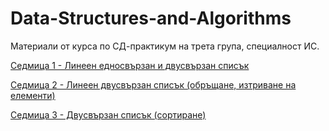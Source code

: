 # Data-Structures-and-Algorithms
Материали от курса по СД-практикум на трета група, специалност ИС.

[Седмица 1 - Линеен едносвързан и двусвързан списък](https://github.com/DenitsaStoianova/Data-Structures-and-Algorithms/tree/main/Week01)

[Седмица 2 - Линеен двусвързан списък (обръщане, изтриване на елементи)](https://github.com/DenitsaStoianova/Data-Structures-and-Algorithms/tree/main/Week02)

[Седмица 3 - Двусвързан списък (сортиране)](https://github.com/DenitsaStoianova/Data-Structures-and-Algorithms/tree/main/Week03)

